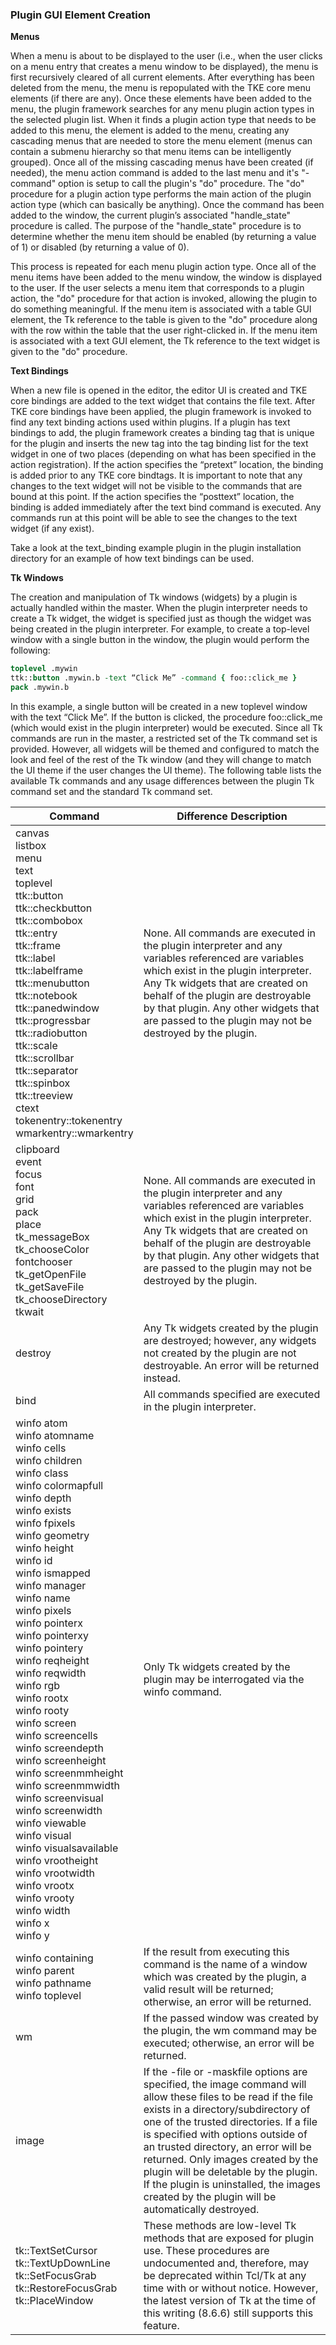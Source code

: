 ### Plugin GUI Element Creation

**Menus**

When a menu is about to be displayed to the user (i.e., when the user clicks on a menu entry that creates a menu window to be displayed), the menu is first recursively cleared of all current elements.  After everything has been deleted from the menu, the menu is repopulated with the TKE core menu elements (if there are any).  Once these elements have been added to the menu, the plugin framework searches for any menu plugin action types in the selected plugin list.  When it finds a plugin action type that needs to be added to this menu, the element is added to the menu, creating any cascading menus that are needed to store the menu element (menus can contain a submenu hierarchy so that menu items can be intelligently grouped).  Once all of the missing cascading menus have been created (if needed), the menu action command is added to the last menu and it's "-command" option is setup to call the plugin's "do" procedure.  The "do" procedure for a plugin action type performs the main action of the plugin action type (which can basically be anything).  Once the command has been added to the window, the current plugin’s associated "handle\_state" procedure is called.  The purpose of the "handle\_state" procedure is to determine whether the menu item should be enabled (by returning a value of 1) or disabled (by returning a value of 0).

This process is repeated for each menu plugin action type.  Once all of the menu items have been added to the menu window, the window is displayed to the user.  If the user selects a menu item that corresponds to a plugin action, the "do" procedure for that action is invoked, allowing the plugin to do something meaningful.  If the menu item is associated with a table GUI element, the Tk reference to the table is given to the "do" procedure along with the row within the table that the user right-clicked in.  If the menu item is associated with a text GUI element, the Tk reference to the text widget is given to the "do" procedure.

**Text Bindings**

When a new file is opened in the editor, the editor UI is created and TKE core bindings are added to the text widget that contains the file text.  After TKE core bindings have been applied, the plugin framework is invoked to find any text binding actions used within plugins.  If a plugin has text bindings to add, the plugin framework creates a binding tag that is unique for the plugin and inserts the new tag into the tag binding list for the text widget in one of two places (depending on what has been specified in the action registration).  If the action specifies the “pretext” location, the binding is added prior to any TKE core bindtags.  It is important to note that any changes to the text widget will not be visible to the commands that are bound at this point.  If the action specifies the “posttext” location, the binding is added immediately after the text bind command is executed.  Any commands run at this point will be able to see the changes to the text widget (if any exist).

Take a look at the text\_binding example plugin in the plugin installation directory for an example of how text bindings can be used.

**Tk Windows**

The creation and manipulation of Tk windows (widgets) by a plugin is actually handled within the master.  When the plugin interpreter needs to create a Tk widget, the widget is specified just as though the widget was being created in the plugin interpreter.  For example, to create a top-level window with a single button in the window, the plugin would perform the following:

```Tcl
toplevel .mywin
ttk::button .mywin.b -text “Click Me” -command { foo::click_me }
pack .mywin.b
```

In this example, a single button will be created in a new toplevel window with the text “Click Me”.  If the button is clicked, the procedure foo\::click\_me (which would exist in the plugin interpreter) would be executed.  Since all Tk commands are run in the master, a restricted set of the Tk command set is provided.  However, all widgets will be themed and configured to match the look and feel of the rest of the Tk window (and they will change to match the UI theme if the user changes the UI theme).  The following table lists the available Tk commands and any usage differences between the plugin Tk command set and the standard Tk command set.

| Command | Difference Description |
| - | - |
| canvas<br>listbox<br>menu<br>text<br>toplevel<br>ttk::button<br>ttk::checkbutton<br>ttk::combobox<br>ttk::entry<br>ttk::frame<br>ttk::label<br>ttk::labelframe<br>ttk::menubutton<br>ttk::notebook<br>ttk::panedwindow<br>ttk::progressbar<br>ttk::radiobutton<br>ttk::scale<br>ttk::scrollbar<br>ttk::separator<br>ttk::spinbox<br>ttk::treeview<br>ctext<br>tokenentry::tokenentry<br>wmarkentry::wmarkentry | None.  All commands are executed in the plugin interpreter and any variables referenced are variables which exist in the plugin interpreter.  Any Tk widgets that are created on behalf of the plugin are destroyable by that plugin.  Any other widgets that are passed to the plugin may not be destroyed by the plugin. |
| clipboard<br>event<br>focus<br>font<br>grid<br>pack<br>place<br>tk\_messageBox<br>tk_chooseColor<br>fontchooser<br>tk_getOpenFile<br>tk_getSaveFile<br>tk_chooseDirectory<br>tkwait | None.  All commands are executed in the plugin interpreter and any variables referenced are variables which exist in the plugin interpreter.  Any Tk widgets that are created on behalf of the plugin are destroyable by that plugin.  Any other widgets that are passed to the plugin may not be destroyed by the plugin. |
| destroy | Any Tk widgets created by the plugin are destroyed; however, any widgets not created by the plugin are not destroyable.  An error will be returned instead. |
| bind | All commands specified are executed in the plugin interpreter. |
| winfo atom<br>winfo atomname<br>winfo cells<br>winfo children<br>winfo class<br>winfo colormapfull<br>winfo depth<br>winfo exists<br>winfo fpixels<br>winfo geometry<br>winfo height<br>winfo id<br>winfo ismapped<br>winfo manager<br>winfo name<br>winfo pixels<br>winfo pointerx<br>winfo pointerxy<br>winfo pointery<br>winfo reqheight<br>winfo reqwidth<br>winfo rgb<br>winfo rootx<br>winfo rooty<br>winfo screen<br>winfo screencells<br>winfo screendepth<br>winfo screenheight<br>winfo screenmmheight<br>winfo screenmmwidth<br>winfo screenvisual<br>winfo screenwidth<br>winfo viewable<br>winfo visual<br>winfo visualsavailable<br>winfo vrootheight<br>winfo vrootwidth<br>winfo vrootx<br>winfo vrooty<br>winfo width<br>winfo x<br>winfo y | Only Tk widgets created by the plugin may be interrogated via the winfo command. |
| winfo containing<br>winfo parent<br>winfo pathname<br>winfo toplevel | If the result from executing this command is the name of a window which was created by the plugin, a valid result will be returned; otherwise, an error will be returned. |
| wm | If the passed window was created by the plugin, the wm command may be executed; otherwise, an error will be returned. |
| image | If the -file or -maskfile options are specified, the image command will allow these files to be read if the file exists in a directory/subdirectory of one of the trusted directories.  If a file is specified with options outside of an trusted directory, an error will be returned.  Only images created by the plugin will be deletable by the plugin.  If the plugin is uninstalled, the images created by the plugin will be automatically destroyed. |
| tk::TextSetCursor<br>tk::TextUpDownLine<br>tk::SetFocusGrab<br>tk::RestoreFocusGrab<br>tk::PlaceWindow | These methods are low-level Tk methods that are exposed for plugin use. These procedures are undocumented and, therefore, may be deprecated within Tcl/Tk at any time with or without notice. However, the latest version of Tk at the time of this writing (8.6.6) still supports this feature. |
